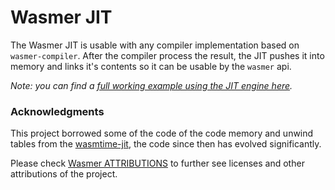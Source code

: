 # Wasmer JIT

The Wasmer JIT is usable with any compiler implementation
based on `wasmer-compiler`.
After the compiler process the result, the JIT pushes it into
memory and links it's contents so it can be usable by the
`wasmer` api.

*Note: you can find a [full working example using the JIT engine here](https://github.com/wasmerio/wasmer-reborn/blob/test-examples/examples/engine-jit.rs).*

### Acknowledgments

This project borrowed some of the code of the code memory and unwind tables from the [wasmtime-jit](https://crates.io/crates/wasmtime-jit), the code since then has evolved significantly.

Please check [Wasmer ATTRIBUTIONS](https://github.com/wasmerio/wasmer/blob/master/ATTRIBUTIONS.md) to further see licenses and other attributions of the project. 
